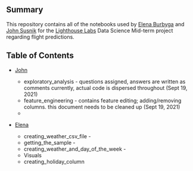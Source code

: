 ## Summary

This repository contains all of the notebooks used by [Elena Burbyga](https://github.com/ElenaBurbyga) and [John Susnik](https://github.com/jsusnik) for the [Lighthouse Labs](https://www.lighthouselabs.ca/) Data Science Mid-term project regarding flight predictions. 

## Table of Contents
* [John](/john)
    * exploratory_analysis - questions assigned, answers are written as comments currently, actual code is dispersed throughout (Sept 19, 2021)
    * feature_engineering - contains feature editing; adding/removing columns. this document needs to be cleaned up (Sept 19, 2021)
    * 
   
   
   
   
   
* [Elena](/elena)
    * creating_weather_csv_file - 
    * getting_the_sample - 
    * creating_weather_and_day_of_the_week - 
    * Visuals
    * creating_holiday_column
